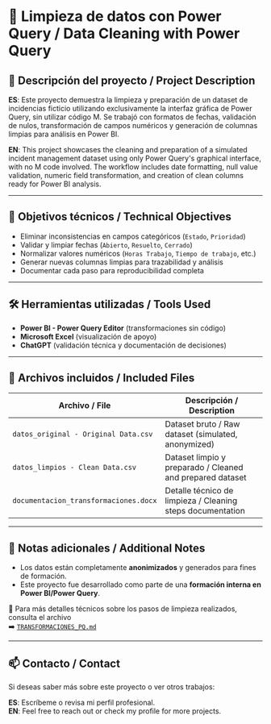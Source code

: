 # 🧹 Limpieza de datos con Power Query / Data Cleaning with Power Query

## 🧾 Descripción del proyecto / Project Description

**ES**: Este proyecto demuestra la limpieza y preparación de un dataset de incidencias ficticio utilizando exclusivamente la interfaz gráfica de Power Query, sin utilizar código M. Se trabajó con formatos de fechas, validación de nulos, transformación de campos numéricos y generación de columnas limpias para análisis en Power BI.

**EN**: This project showcases the cleaning and preparation of a simulated incident management dataset using only Power Query's graphical interface, with no M code involved. The workflow includes date formatting, null value validation, numeric field transformation, and creation of clean columns ready for Power BI analysis.

---

## 🧠 Objetivos técnicos / Technical Objectives

- Eliminar inconsistencias en campos categóricos (`Estado`, `Prioridad`)
- Validar y limpiar fechas (`Abierto`, `Resuelto`, `Cerrado`)
- Normalizar valores numéricos (`Horas Trabajo`, `Tiempo de trabajo`, etc.)
- Generar nuevas columnas limpias para trazabilidad y análisis
- Documentar cada paso para reproducibilidad completa

---

## 🛠 Herramientas utilizadas / Tools Used

- **Power BI - Power Query Editor** (transformaciones sin código)
- **Microsoft Excel** (visualización de apoyo)
- **ChatGPT** (validación técnica y documentación de decisiones)

---

## 📁 Archivos incluidos / Included Files

| Archivo / File                         | Descripción / Description                                |
|----------------------------------------|-----------------------------------------------------------|
| `datos_original - Original Data.csv`   | Dataset bruto / Raw dataset (simulated, anonymized)       |
| `datos_limpios - Clean Data.csv`       | Dataset limpio y preparado / Cleaned and prepared dataset |
| `documentacion_transformaciones.docx`  | Detalle técnico de limpieza / Cleaning steps documentation |

---

## 📌 Notas adicionales / Additional Notes

- Los datos están completamente **anonimizados** y generados para fines de formación.
- Este proyecto fue desarrollado como parte de una **formación interna en Power BI/Power Query**.

📄 Para más detalles técnicos sobre los pasos de limpieza realizados, consulta el archivo  
➡️ [`TRANSFORMACIONES_PQ.md`](./TRANSFORMACIONES_PQ.md)

---

## 📫 Contacto / Contact

Si deseas saber más sobre este proyecto o ver otros trabajos:

**ES**: Escríbeme o revisa mi perfil profesional.  
**EN**: Feel free to reach out or check my profile for more projects.
